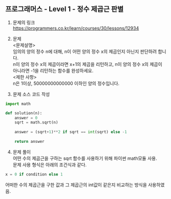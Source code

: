 프로그래머스 - Level 1 - 정수 제곱근 판별
-------------

1. 문제의 링크   
https://programmers.co.kr/learn/courses/30/lessons/12934    
2. 문제    
<문제설명>      
임의의 양의 정수 n에 대해, n이 어떤 양의 정수 x의 제곱인지 아닌지 판단하려 합니다.   
n이 양의 정수 x의 제곱이라면 x+1의 제곱을 리턴하고, n이 양의 정수 x의 제곱이 아니라면 -1을 리턴하는 함수를 완성하세요.    
<제한 사항>         
n은 1이상, 50000000000000 이하인 양의 정수입니다.      

3. 문제 소스 코드 작성      
```python
import math

def solution(n):
    answer = 0   
    sqrt = math.sqrt(n)
       
    answer = (sqrt+1)**2 if sqrt == int(sqrt) else -1
    
    return answer
```

4. 문제 풀이    
어떤 수의 제곱근을 구하는 sqrt 함수를 사용하기 위해 파이썬 math모듈 사용.      
문제 사용 형식은 아래의 조건식과 같다.      
```python
x = 0 if condition else 1  
```
어떠한 수의 제곱근을 구한 값과 그 제곱근의 int값이 같은지 비교하는 방식을 사용하였음.  
